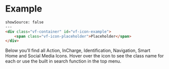 # Example

```html
showSource: false
---
<div class="vf-container" id="vf-icon-example">
    <span class="vf-icon-placeholder">Placeholder</span>
</div>
```

Below you’ll find all Action, InCharge, Identification, Navigation, Smart Home and Social Media Icons. Hover over the icon to see the class name for each or use the built in search function in the top menu.

